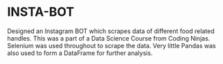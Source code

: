 # INSTA-BOT
Designed an Instagram BOT which scrapes data of different food related handles. This was a part of a Data Science Course from Coding Ninjas. Selenium was used throughout to scrape the data. Very little Pandas was also used to form a DataFrame for further analysis.
